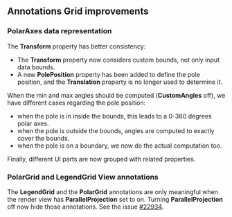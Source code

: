 ## Annotations Grid improvements

### PolarAxes data representation
The **Transform** property has better consistency:
* The **Transform** property now considers custom bounds, not only input data bounds.
* A new **PolePosition** property has been added to define the pole position, and the **Translation** property is no longer used to determine it.

When the min and max angles should be computed (**CustomAngles** off), we have different cases regarding the pole position:
* when the pole is in inside the bounds, this leads to a 0-360 degrees polar axes.
* when the pole is outside the bounds, angles are computed to exactly cover the bounds.
* when the pole is on a boundary, we now do the actual computation too.

Finally, different UI parts are now grouped with related properties.

### PolarGrid and LegendGrid View annotations
The **LegendGrid** and the **PolarGrid** annotations are only meaningful when the render view has **ParallelProjection** set to on.
Turning **ParallelProjection** off now hide those annotations. See the issue [#22934](https://gitlab.kitware.com/paraview/paraview/-/issues/22934).
